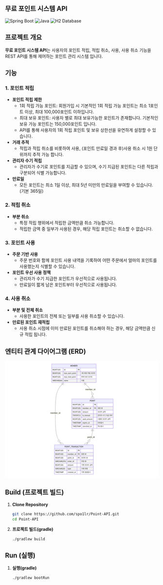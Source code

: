 ## 무료 포인트 시스템 API

![Spring Boot](https://img.shields.io/badge/SpringBoot-3.3.5-brightgreen) ![Java](https://img.shields.io/badge/Java-21-orange) ![H2 Database](https://img.shields.io/badge/Database-H2-blue)


## 프로젝트 개요
**무료 포인트 시스템 API**는 사용자의 포인트 적립, 적립 취소, 사용, 사용 취소 기능을 REST API를 통해 제어하는 포인트 관리 시스템 입니다.


## 기능
### 1. 포인트 적립
- **포인트 적립 제한**
    - 1회 적립 가능 포인트: 회원가입 시 기본적인 1회 적립 가능 포인트는 최소 1포인트 이상, 최대 100,000포인트 이하입니다.
    - 최대 보유 포인트: 사용자 별로 최대 보유가능한 포인트가 존재합니다. 기본적인 보유 가능 포인트는 150,000포인트 입니다.
    - API를 통해 사용자의 1회 적립 포인트 및 보유 상한선을 유연하게 설정할 수 있습니다.
- **거래 추적**
    - 적립과 적립 취소를 비롯하여 사용, (포인트 만료일 경과 후)사용 취소 시 1원 단위까지 추적 가능 합니다.
- **관리자 수기 적립**
    - 관리자가 수기로 포인트를 지급할 수 있으며, 수기 지급된 포인트는 다른 적립과 구분되어 식별 가능합니다.
- **만료일**
    - 모든 포인트는 최소 1일 이상, 최대 5년 미만의 만료일을 부여할 수 있습니다. (기본 365일)

### 2. 적립 취소
- **부분 취소**
    - 특정 적립 행위에서 적립한 금액만큼 취소 가능합니다.
    - 적립한 금액 중 일부가 사용된 경우, 해당 적립 포인트는 취소할 수 없습니다.

### 3. 포인트 사용
- **주문 기반 사용**
    - 주문 번호와 함께 포인트 사용 내역을 기록하여 어떤 주문에서 얼마의 포인트를 사용했는지 식별할 수 있습니다.
- **포인트 우선 사용 정책**
    - 관리자가 수기 지급한 포인트가 우선적으로 사용됩니다.
    - 만료일이 짧게 남은 포인트부터 우선적으로 사용됩니다.

### 4. 사용 취소
- **부분 및 전체 취소**
    - 사용한 포인트의 전체 또는 일부를 사용 취소할 수 있습니다.
- **만료된 포인트 재적립**
    - 사용 취소 시점에 이미 만료된 포인트를 취소해야 하는 경우, 해당 금액만큼 신규 적립 됩니다.

## 엔티티 관계 다이어그램 (ERD)
![ERD 다이어그램](./src/main/resources/docs/Point_API_ERD.png)

## Build (프로젝트 빌드)
1. **Clone Repository**
   ```bash
   git clone https://github.com/spo1lr/Point-API.git
   cd Point-API
   ```
   
2. **프로젝트 빌드(gradle)**
   ```bash
   ./gradlew build
   ```
   
## Run (실행)
1. **실행(gradle)**
   ```bash
   ./gradlew bootRun
   ```